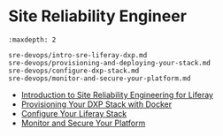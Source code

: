 # Site Reliability Engineer 

```{toctree}
:maxdepth: 2

sre-devops/intro-sre-liferay-dxp.md
sre-devops/provisioning-and-deploying-your-stack.md
sre-devops/configure-dxp-stack.md
sre-devops/monitor-and-secure-your-platform.md
```

* [Introduction to Site Reliability Engineering for Liferay](./sre-devops/intro-sre-liferay-dxp.md) 
* [Provisioning Your DXP Stack with Docker](./sre-devops/provisioning-and-deploying-your-stack.md) 
* [Configure Your Liferay Stack](./sre-devops/configure-dxp-stack.md) 
* [Monitor and Secure Your Platform](./sre-devops/monitor-and-secure-your-platform.md) 
